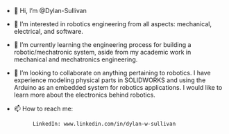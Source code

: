 - 👋 Hi, I’m @Dylan-Sullivan
- 👀 I’m interested in robotics engineering from all aspects: mechanical, electrical, and software.
- 🌱 I’m currently learning the engineering process for building a robotic/mechatronic system, aside from my academic work in mechanical and mechatronics engineering. 
- 💞️ I’m looking to collaborate on anything pertaining to robotics. I have experience modeling physical parts in SOLIDWORKS and using the Arduino as an embedded system
      for robotics applications. I would like to learn more about the electronics behind robotics.
- 📫 How to reach me: 
    
            LinkedIn: www.linkedin.com/in/dylan-w-sullivan

<!---
Dylan-Sullivan/Dylan-Sullivan is a ✨ special ✨ repository because its `README.md` (this file) appears on your GitHub profile.
You can click the Preview link to take a look at your changes.
--->

